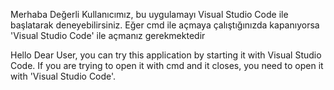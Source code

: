 Merhaba Değerli Kullanıcımız, bu uygulamayı Visual Studio Code ile başlatarak deneyebilirsiniz. Eğer cmd ile açmaya çalıştığınızda kapanıyorsa 'Visual Studio Code' ile açmanız gerekmektedir

Hello Dear User, you can try this application by starting it with Visual Studio Code. If you are trying to open it with cmd and it closes,
you need to open it with 'Visual Studio Code'.
